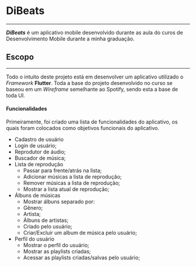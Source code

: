 # DiBeats
----
***DiBeats*** é um aplicativo mobile desenvolvido durante as aula do curos de Desenvolvimento Mobile durante a minha graduação.

## Escopo
----
Todo o intuito deste projeto está em desenvolver um aplicativo utilizado o *Framework* **Flutter**.
Toda a base do projeto desenvolvido no curso se baseou em um *Wireframe* semelhante ao Spotify, sendo esta a base de toda UI.



#### Funcionalidades

Primeiramente, foi criado uma lista de funcionalidades do aplicativo, os quais foram colocados como objetivos funcionais do aplicativo.
- Cadastro de usuário
- Login de usuário;
- Reprodutor de áudio;
- Buscador de música;
- Lista de reprodução
  - Passar para frente/atrás na lista;
  - Adicionar músicas a lista de reprodução;
  - Remover músicas a lista de reprodução;
  - Mostrar a lista atual de reprodução;
- Álbuns de músicas
   - Mostrar álbuns separado por:
    - Gênero;
    - Artista;
    - Álbuns de artistas;
    - Criado pelo usuário;
    - Criar/Excluir um album de música pelo usuário;
- Perfil do usuário
  - Mostrar o perfil do usuário;
  - Mostrar as playlists criadas;
  - Acessar as playlists criadas/salvas pelo usuário;
